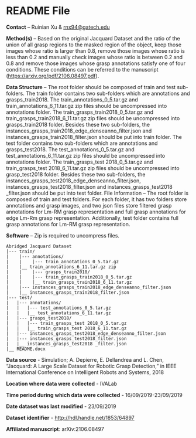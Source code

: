 # README File

**Contact** – Ruinian Xu & rnx94@gatech.edu

**Method(s)** – Based on the original Jacquard Dataset and the ratio of the union of all grasp regions to the masked region of the object, keep those images whose ratio is larger than 0.8, remove those images whose ratio is less than 0.2 and manually check images whose ratio is between 0.2 and 0.8 and remove those images whose grasp annotations satisfy one of four conditions. These conditions can be referred to the manuscript (https://arxiv.org/pdf/2106.08497.pdf).

**Data Structure** – The root folder should be composed of train and test sub-folders. The train folder contains two sub-folders which are annotations and grasps_train2018. The train_annotations_0_5.tar.gz and train_annotations_6_11.tar.gz zip files should be uncompressed into annotations folder. The train_grasps_train2018_0_5.tar.gz and train_grasps_train2018_6_11.tar.gz zip files should be uncompressed into grasps_train2018 folder. Besides these two sub-folders, the instances_grasps_train2018_edge_denseanno_filter.json and instances_grasps_train2018_filter.json should be put into train folder. The test folder contains two sub-folders which are annotations and grasps_test2018. The test_annotations_0_5.tar.gz and test_annotations_6_11.tar.gz zip files should be uncompressed into annotations folder. The train_grasps_test 2018_0_5.tar.gz and train_grasps_test 2018_6_11.tar.gz zip files should be uncompressed into grasp_test2018 folder. Besides these two sub-folders, the instances_grasps_test2018_edge_denseanno_filter.json, instances_grasps_test2018_filter.json and instances_grasps_test2018 \_filter.json should be put into test folder.
File Information – The root folder is composed of train and test folders. For each folder, it has two folders store annotations and grasp images, and two json files store filtered grasp annotations for Lm-RM grasp representation and full grasp annotations for edge Lm-Rm grasp representation. Additionally, test folder contains full grasp annotations for Lm-RM grasp representation.

**Software** – Zip is required to uncompress files.

```
Abridged Jacquard Dataset
|--- train/
|    |--- annotations/
|    |    |--- train_annotations_0_5.tar.gz
|    |__ train_annotations_6_11.tar.gz zip
|    |    |--- grasps_train2018/
|    |    |--- train_grasps_train2018_0_5.tar.gz
|    |    |__ train_grasps_train2018_6_11.tar.gz
|    |--- instances_grasps_train2018_edge_denseanno_filter.json
|    |__ instances_grasps_train2018_filter.json
|--- test/
|	|--- annotations/
|	|   |--- test_annotations_0_5.tar.gz
|	|   |__ test_annotations_6_11.tar.gz
|	|--- grasps_test2018/
|	|   |--- train_grasps_test 2018_0_5.tar.gz
|	|   |__ train_grasps_test 2018_6_11.tar.gz
|	|--- instances_grasps_test2018_edge_denseanno_filter.json
|	|--- instances_grasps_test2018_filter.json
|	|__ instances_grasps_test2018 _filter.json
|__ README.docx
```

**Data source** - Simulation;
A. Depierre, E. Dellandrea and L. Chen, “Jacquard: A Large Scale Dataset for Robotic Grasp Detection,” in IEEE International Conference on Intelligent Robots and Systems, 2018

**Location where data were collected** - IVALab

**Time period during which data were collected** - 16/09/2019-23/09/2019

**Date dataset was last modified** - 23/09/2019

**Dataset identifier** - http://hdl.handle.net/1853/64897

**Affiliated manuscript**: arXiv:2106.08497
